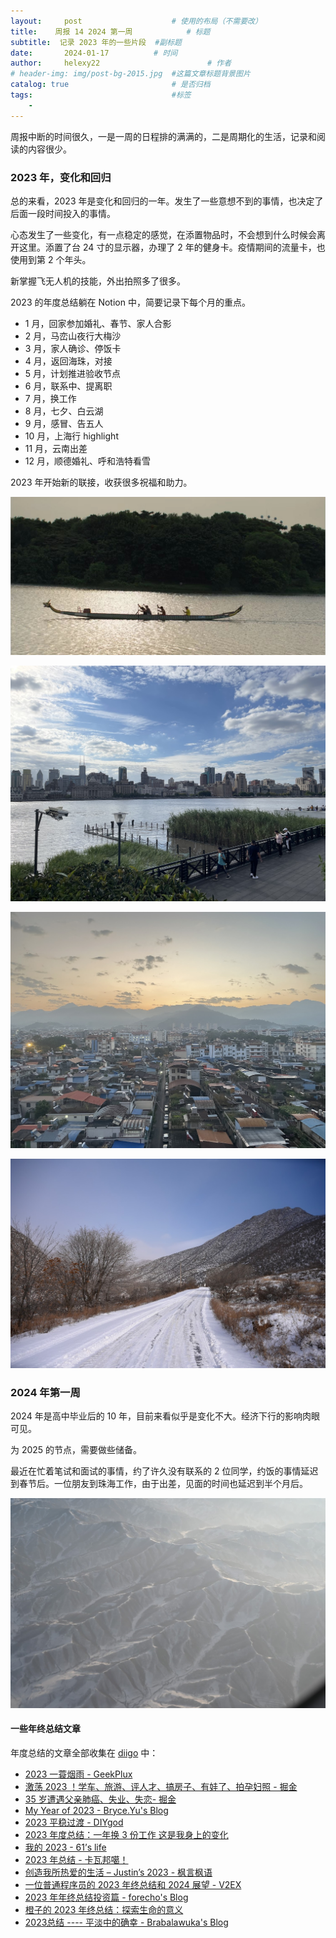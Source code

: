 ```yaml
---
layout:     post   				    # 使用的布局（不需要改）
title:    周报 14 2024 第一周			# 标题 
subtitle:  记录 2023 年的一些片段  #副标题
date:       2024-01-17			# 时间
author:     helexy22 						# 作者
# header-img: img/post-bg-2015.jpg  #这篇文章标题背景图片
catalog: true 						# 是否归档
tags:								#标签
    - 
---
```


周报中断的时间很久，一是一周的日程排的满满的，二是周期化的生活，记录和阅读的内容很少。

### 2023 年，变化和回归

总的来看，2023 年是变化和回归的一年。发生了一些意想不到的事情，也决定了后面一段时间投入的事情。

心态发生了一些变化，有一点稳定的感觉，在添置物品时，不会想到什么时候会离开这里。添置了台 24 寸的显示器，办理了 2 年的健身卡。疫情期间的流量卡，也使用到第 2 个年头。

新掌握飞无人机的技能，外出拍照多了很多。

2023 的年度总结躺在 Notion 中，简要记录下每个月的重点。

- 1 月，回家参加婚礼、春节、家人合影
- 2 月，马峦山夜行大梅沙
- 3 月，家人确诊、停饭卡
- 4 月，返回海珠，对接
- 5 月，计划推进验收节点
- 6 月，联系中、提离职
- 7 月，换工作
- 8 月，七夕、白云湖
- 9 月，感冒、告五人
- 10 月，上海行 highlight
- 11 月，云南出差
- 12 月，顺德婚礼、呼和浩特看雪

2023 年开始新的联接，收获很多祝福和助力。

![3611a94addaa1bc1478f1c0e1795423](https://raw.githubusercontent.com/helexy22/images/master/2023/3611a94addaa1bc1478f1c0e1795423.jpg)

![20240219223810](https://raw.githubusercontent.com/helexy22/images/master/2023/20240219223810.png)

![20240219224128](https://raw.githubusercontent.com/helexy22/images/master/2023/20240219224128.png)

![20240219224345](https://raw.githubusercontent.com/helexy22/images/master/2023/20240219224345.png)

### 2024 年第一周

2024 年是高中毕业后的 10 年，目前来看似乎是变化不大。经济下行的影响肉眼可见。

为 2025 的节点，需要做些储备。

最近在忙着笔试和面试的事情，约了许久没有联系的 2 位同学，约饭的事情延迟到春节后。一位朋友到珠海工作，由于出差，见面的时间也延迟到半个月后。

![20240219222553](https://raw.githubusercontent.com/helexy22/images/master/2023/20240219222553.png)

#### 一些年终总结文章

年度总结的文章全部收集在 [diigo](https://www.diigo.com/user/helexy22?page=2&query=%23%E5%B9%B4%E5%BA%A6%E6%80%BB%E7%BB%93) 中：
- [2023 一蓑烟雨 - GeekPlux](https://geekplux.com/posts/2023-summary)
- [激荡 2023 ！学车、旅游、评人才、搞房子、有娃了、拍孕妇照 - 掘金](https://juejin.cn/post/7314604516816371775)
- [35 岁遭遇父亲肺癌、失业、失恋- 掘金](https://juejin.cn/post/7300099522202009637)
- [My Year of 2023 - Bryce.Yu's Blog](https://earayu.github.io/blog/daily/11%20-%20My%20Year%20of%202023)
- [2023 平稳过渡 - DIYgod](https://diygod.cc/2023)
- [2023 年度总结：一年换 3 份工作 这是我身上的变化](https://jiekun.dev/posts/2023-summary/)
- [我的 2023 - 61’s life](https://61.life/2024/0106)
- [2023 年总结 - 卡瓦邦噶！](https://www.kawabangga.com/posts/5616)
- [创造我所热爱的生活 – Justin’s 2023 - 枫言枫语](https://justinyan.me/post/5896)
- [一位普通程序员的 2023 年终总结和 2024 展望 - V2EX](https://www.v2ex.com/t/1005427)
- [2023 年年终总结投资篇 - forecho's Blog](https://blog.forecho.com/2023-review-investment.html)
- [橙子的 2023 年终总结：探索生命的意义](https://blog.sailfishc.com/2023End)
- [2023总结 ---- 平淡中的确幸 - Brabalawuka's Blog](https://brabalawuka.cc/posts/essay/summary_2023/)
